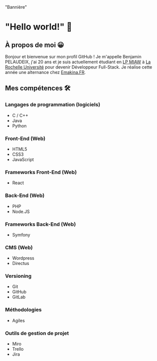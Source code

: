 "Bannière"

# "Hello world!" 👋

## À propos de moi 😀
Bonjour et bienvenue sur mon profil GitHub ! Je m'appelle Benjamin PELAUDEIX, j'ai 20 ans et je suis actuellement étudiant en [LP MIAW](#) à [La Rochelle Université](#) pour devenir Développeur Full-Stack.
Je réalise cette année une alternance chez [Emakina.FR](@Emakina.FR).

## Mes compétences 🛠
### Langages de programmation (logiciels)
- C / C++
- Java
- Python

### Front-End (Web)
- HTML5
- CSS3
- JavaScript

### Frameworks Front-End (Web)
- React

### Back-End (Web)
- PHP
- Node.JS

### Frameworks Back-End (Web)
- Symfony

### CMS (Web)
- Wordpress
- Directus

### Versioning
- Git
- GitHub
- GitLab

### Méthodologies
- Agiles

### Outils de gestion de projet
- Miro
- Trello
- Jira
